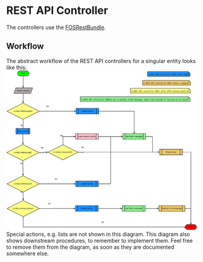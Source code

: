 # REST API Controller
The controllers use the [FOSRestBundle](https://symfony.com/doc/master/bundles/FOSRestBundle/index.html).
## Workflow
The abstract workflow of the REST API controllers for a singular entity looks like this:
![REST API Workflow](.meta/workflow.svg)
Special actions, e.g. lists are not shown in this diagram. This diagram also shows downstream procedures, to remember to implement them. Feel free to remove them from the diagram, as soon as they are documented somewhere else.
